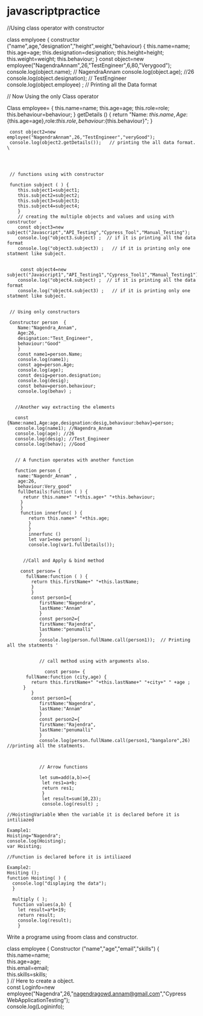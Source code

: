 # javascriptpractice

//Using class operator with constructor 

class emplyoee { 
   constructor ("name",age,"designation","height",weight,"behaviour) { 
      this.name=name;
      this.age=age;
      this.designation=designation;
      this.height=height;
      this.weight=weight; 
      this.behaviour;
      }
      const object=new employee("NagendraAnnam",26,"TestEngineer",6,80,"Verygood"); 
      console.log(object.name);  // NagendraAnnam 
      console.log(object.age);  //26 
      console.log(object.designation); // TestEngineer  
      console.log(object.employee) ; // Printing all the Data format 
      
      
// Now Using the only Class operator 

Class employee= {
  this.name=name; 
  this.age=age;
  this.role=role;
  this.behaviour=behaviour; 
  } 
  getDetails () { 
     return "Name: ${this.name}, Age:${this.age=age},role:${this.role},behaviour:${this.behaviour}"; 
     }
     
     const object2=new employee("NagendraAnnam",26,"TestEngineer","veryGood"); 
     console.log(object2.getDetails());   // printing the all data format.  \
     
     
     
     
     // functions using with constructor 
 
     function subject ( ) { 
        this.subject1=subject1;
        this.subject2=subject2; 
        this.subject3=subject3; 
        this.subject4=subject4;
        }
        // creating the multiple objects and values and using with constructor .  
        const object3=new subject("Javascript","API_Testing","Cypress_Tool","Manual_Testing"); 
        console.log("object3.subject) ;  // if it is printing all the data format 
        console.log("object3.subject3) ;   // if it is printing only one statment like subject.  
        
        
         const object4=new subject("Javascript1","API_Testing1","Cypress_Tool1","Manual_Testing1"); 
        console.log("object4.subject) ;  // if it is printing all the data format 
        console.log("object4.subject3) ;   // if it is printing only one statment like subject.  
        
     
     // Using only constructors 
     
     Constructor person  { 
        Name:"Nagendra_Annam",
        Age:26,
        designation:"Test_Engineer",
        behaviour:"Good"
        }
        const name1=person.Name; 
        console.log(name1); 
        const age=person.Age; 
        console.log(age); 
        const desig=person.designation; 
        console.log(desig); 
        const behav=person.behaviour; 
        console.log(behav) ; 
        
        
       //Another way extracting the elements 
       
       const {Name:name1,Age:age,designation:desig,behaviour:behav}=person; 
       console.log(name1); //Nagendra_Annam
       console.log(age); //26
       console.log(desig); //Test_Engineer
       console.log(behav); //Good
        
        
       // A function operates with another function  
       
       function person { 
        name:"Nagendr_Annam" , 
        age:26, 
        behaviour:Very_good"
        fullDetails:function ( ) { 
          retunr this.name+" "+this.age+" "+this.behaviour; 
         }
         } 
         function innerfunc( ) { 
            return this.name+" "+this.age; 
            } 
            } 
            innerfunc () 
            let var1=new person( ); 
            console.log(var1.fullDetails()); 
            
           
          //Call and Apply & bind method
          
         const person= { 
           fullName:function ( ) { 
             return this.firstName+" "+this.lastName; 
             } 
             } 
             const person1={ 
                firstName:"Nagendra",
                lastName:"Annam"
                } 
                const person2={ 
                firstName:"Rajendra",
                lastName:"penumalli"
                }
                console.log(person.fullName.call(person1));  // Printing all the statments '
                
                
                // call method using with arguments also.  
                
                  const person= { 
           fullName:function (city,age) { 
             return this.firstName+" "+this.lastName+" "+city+" " +age ;
          } 
             } 
             const person1={ 
                firstName:"Nagendra",
                lastName:"Annam"
                } 
                const person2={ 
                firstName:"Rajendra",
                lastName:"penumalli"
                }
                console.log(person.fullName.call(person1,"bangalore",26) //printing all the statments.  
                
                
                
                // Arrow functions  
                
                let sum=add(a,b)=>{
                 let res1=a+b;
                 return res1; 
                 } 
                 let result=sum(10,23); 
                 console.log(result) ; 
                 
    //HoistingVariable When the variable it is declared before it is intiliazed  
    
    Example1: 
    Hoisting="Nagendra"; 
    console.log(Hoisting); 
    var Hoisting; 
    
    //Function is declared before it is intiliazed
    
    Example2: 
    Hositing ();
    function Hoisting( ) { 
      console.log("displaying the data"); 
      } 
      
      multiply ( );
      function values(a,b) { 
        let result=a*b+19; 
        return result; 
        console.log(result); 
        } 
        
        
Write a programe using froom class and constructor.  

class employee { 
  Constructor ("name","age","email","skills") { 
     this.name=name;  
     this.age=age;  
     this.email=email;  
     this.skills=skills;  
     } 
     // Here to create a object.  
     const Loginfo=new employee("Nagendra",26,"nagendragowd.annam@gmail.com","Cypress WebApplicationTesting");  
     console.log(Logininfo);  
     
    
